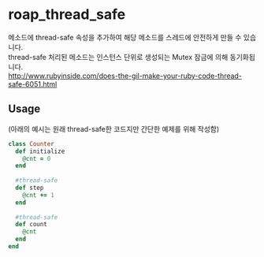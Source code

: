 roap_thread_safe
====

메소드에 thread-safe 속성을 추가하여 해당 메소드를 스레드에 안전하게 만들 수 있습니다.<br>
thread-safe 처리된 메소드는 인스턴스 단위로 생성되는 Mutex 잠금에 의해 동기화됩니다.
<br>
http://www.rubyinside.com/does-the-gil-make-your-ruby-code-thread-safe-6051.html

Usage
----
(아래의 예시는 원래 thread-safe한 코드지만 간단한 예제를 위해 작성함)
```rb
class Counter
  def initialize
    @cnt = 0
  end
  
  #thread-safe
  def step
    @cnt += 1
  end
  
  #thread-safe
  def count
    @cnt
  end
end
```
